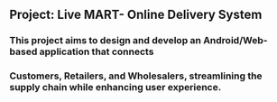## Project: Live MART- Online Delivery System 

### This project aims to design and develop an Android/Web-based application that connects 
### Customers, Retailers, and Wholesalers, streamlining the supply chain while enhancing user experience. 